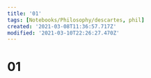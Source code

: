 ```yaml
---
title: '01'
tags: [Notebooks/Philosophy/descartes, phil]
created: '2021-03-08T11:36:57.717Z'
modified: '2021-03-10T22:26:27.470Z'
---
```


# 01

